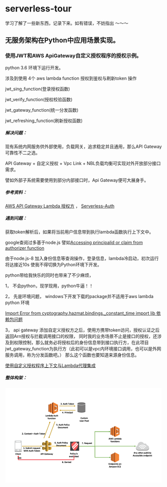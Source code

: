# serverless-tour

学习了解了一些新东西，记录下来。如有错误，不妨指出 ～～～



## 无服务架构在Python中应用场景实现。

### 使用JWT和AWS ApiGateway自定义授权程序的授权示例。

python 3.6 环境下运行开发。

涉及到使用 4个 aws lambda function 授权到鉴权与刷新token 操作

jwt_sing_function(登录授权函数)

jwt_verify_function(授权校验函数)

jwt_gateway_function(统一分发函数)

jwt_refreshing_function(刷新授权函数)


##### 解决问题：
    
   现有系统内网服务供外部使用，负载网关，追求稳定并且通用，那么API Gateway 可靠性不二之选。
   
   API Gateway + 自定义授权 + Vpc Link + NBL负载均衡可实现对外开放部分接口需求。
   
   譬如外部子系统需要使用到部分内部接口时，Api Gateway便可大展身手。



##### 参考资料：

   [AWS API Gateway Lambda 授权方](https://docs.amazonaws.cn/apigateway/latest/developerguide/apigateway-use-lambda-authorizer.html)
    ，
   [Serverless-Auth](https://github.com/yosriady/serverless-auth)
    
    
##### 遇到问题：

   获取token解析后，如果将当前用户信息带到执行lambda函数执行上下文中。
   
   google查阅过多基于node.js 譬如[Accessing principalid or claim from authorizer function](https://forum.serverless.com/t/solved-accessing-principalid-or-claim-from-authorizer-function/1648)
    
   由于node.js-8 加入身份信息等查询操作，登录信息，lambda冷启动，初次运行将达接近10s
   使我不得切换为Python环境下开发。
   
   python带给我快乐的同时也带来了不少麻烦，
   
   1， 不会python，现学现用，python牛逼！！
   
   2， 先是环境问题， windows下开发下载的package并不适用于aws lambda python 环境
   
   [Import Error from cyptography.hazmat.bindings._constant_time import lib 依赖包问题](https://stackoverflow.com/questions/38963857/import-error-from-cyptography-hazmat-bindings-constant-time-import-lib)
   
   3， api gateway 添加自定义授权方之后，使用方携带token访问，授权认证之后返回Arn授权与拦截调用接口的权限，
     同时我的业务场景不止是接口的授权，还涉及到权限控制，那么就务必将授权后的身份信息带到接口执行方，在此项目
     jwt_gateway_function为执行方（此初可以是vpc内环境接口调用，也可以是外网服务调用，称为分发函数吧。）
     那么这个函数也要知道来源身份信息。
      
   [使用自定义授权程序上下文与Lambda代理集成](https://medium.com/tomincode/using-custom-authorizer-context-with-lambda-proxy-integration-1f6eeabb5e4f)
      

##### 整体构架：

   ![架构图!](jwt_function/image/architecture.png)

 

  
